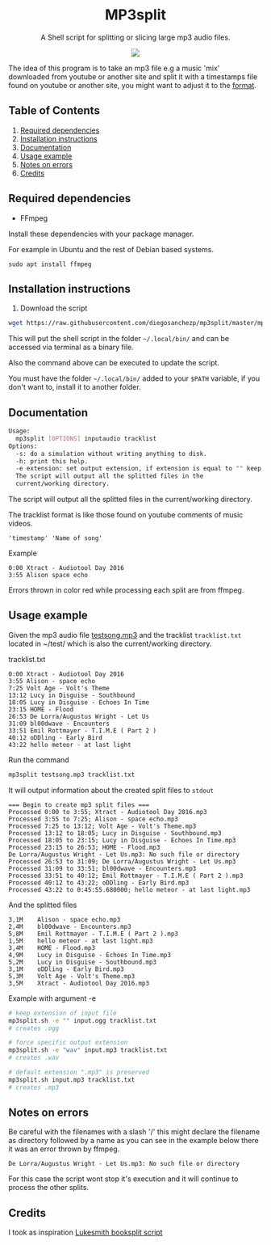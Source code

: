 <h1 align="center">MP3split</h1>
<p align="center">A Shell script for splitting or slicing large mp3 audio files.</p>
<p align="center">
  <img src="https://diegosanchezp.github.io/blog/mp3split/mp3splitBanner.png">
</p>

The idea of this program is to take an mp3 file e.g a music 'mix' downloaded from youtube or another site and split it with a timestamps file found on youtube or another site, you might want to adjust it to the [format](#documentation).

## Table of Contents

1. [Required dependencies](#required-dependencies)
2. [Installation instructions](#installation-instructions)
3. [Documentation](#documentation)
4. [Usage example](#usage-example)
5. [Notes on errors](#notes-on-errors)
6. [Credits](#credits)

## Required dependencies <a name="required-dependencies"></a>
- FFmpeg

Install these dependencies with your package manager.

For example in Ubuntu and the rest of Debian based systems.

`sudo apt install ffmpeg`

## Installation instructions <a name="installation-instructions"></a>

1. Download the script

```bash
wget https://raw.githubusercontent.com/diegosanchezp/mp3split/master/mp3split.sh -O ~/.local/bin/mp3split && chmod 755 ~/.local/bin/mp3split
```

This will put the shell script in the folder `~/.local/bin/` and can be accessed via terminal as a binary file.

Also the command above can be executed to update the script.

You must have the folder `~/.local/bin/` added to your `$PATH` variable, if you don't want to, install it to another folder.

## Documentation <a name="documentation"></a>

```sh
Usage:
  mp3split [OPTIONS] inputaudio tracklist
Options:
  -s: do a simulation without writing anything to disk.
  -h: print this help.
  -e extension: set output extension, if extension is equal to "" keep extension of input file.
  The script will output all the splitted files in the
  current/working directory.
```
The script will output all the splitted files in the current/working directory.

The tracklist format is like those found on youtube comments of music videos.

```
'timestamp' 'Name of song'
```

Example

```
0:00 Xtract - Audiotool Day 2016
3:55 Alison space echo
```

Errors thrown in color red while processing each split are from ffmpeg.

## Usage example <a name="usage-example"></a>

Given the mp3 audio file [testsong.mp3](https://www.youtube.com/watch?v=WI4-HUn8dFc&list=PLayHeJP999S8bNQdUlOW87u5j3HxuE8in) and the tracklist `tracklist.txt` located in ~/test/ which is also the current/working directory.

tracklist.txt

```
0:00 Xtract - Audiotool Day 2016
3:55 Alison - space echo
7:25 Volt Age - Volt's Theme
13:12 Lucy in Disguise - Southbound
18:05 Lucy in Disguise - Echoes In Time
23:15 HOME - Flood
26:53 De Lorra/Augustus Wright - Let Us
31:09 bl00dwave - Encounters
33:51 Emil Rottmayer - T.I.M.E ( Part 2 )
40:12 oDDling - Early Bird
43:22 hello meteor - at last light
```

Run the command
```bash
mp3split testsong.mp3 tracklist.txt
```

It will output information about the created split files to `stdout`

```
=== Begin to create mp3 split files ===
Processed 0:00 to 3:55; Xtract - Audiotool Day 2016.mp3
Processed 3:55 to 7:25; Alison - space echo.mp3
Processed 7:25 to 13:12; Volt Age - Volt's Theme.mp3
Processed 13:12 to 18:05; Lucy in Disguise - Southbound.mp3
Processed 18:05 to 23:15; Lucy in Disguise - Echoes In Time.mp3
Processed 23:15 to 26:53; HOME - Flood.mp3
De Lorra/Augustus Wright - Let Us.mp3: No such file or directory
Processed 26:53 to 31:09; De Lorra/Augustus Wright - Let Us.mp3
Processed 31:09 to 33:51; bl00dwave - Encounters.mp3
Processed 33:51 to 40:12; Emil Rottmayer - T.I.M.E ( Part 2 ).mp3
Processed 40:12 to 43:22; oDDling - Early Bird.mp3
Processed 43:22 to 0:45:55.680000; hello meteor - at last light.mp3
```

And the splitted files

```
3,1M	Alison - space echo.mp3
2,4M	bl00dwave - Encounters.mp3
5,8M	Emil Rottmayer - T.I.M.E ( Part 2 ).mp3
1,5M	hello meteor - at last light.mp3
3,4M	HOME - Flood.mp3
4,9M	Lucy in Disguise - Echoes In Time.mp3
5,2M	Lucy in Disguise - Southbound.mp3
3,1M	oDDling - Early Bird.mp3
5,3M	Volt Age - Volt's Theme.mp3
3,5M	Xtract - Audiotool Day 2016.mp3
```

Example with argument -e

```sh
# keep extension of input file
mp3split.sh -e "" input.ogg tracklist.txt
# creates .ogg

# force specific output extension
mp3split.sh -e "wav" input.mp3 tracklist.txt
# creates .wav

# default extension ".mp3" is preserved
mp3split.sh input.mp3 tracklist.txt
# creates .mp3
```
## Notes on errors <a name="notes-on-errors"></a>
Be careful with the filenames with a slash '/' this might declare the filename as directory followed by a name as you can see in the example below there it was an error thrown by ffmpeg.

```
De Lorra/Augustus Wright - Let Us.mp3: No such file or directory
```

For this case the script wont stop it's execution and it will continue to process the other splits.

## Credits <a name="credits"></a>

I took as inspiration [Lukesmith booksplit script](https://github.com/LukeSmithxyz/voidrice/blob/master/.local/bin/booksplit)
